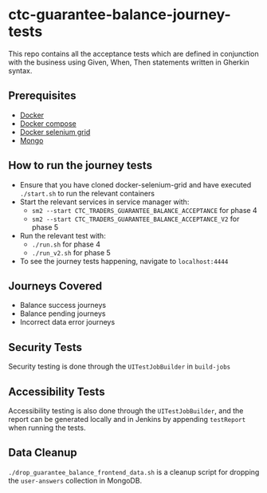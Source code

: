 
# ctc-guarantee-balance-journey-tests

This repo contains all the acceptance tests which are defined in conjunction with the business using Given, When, Then statements written in Gherkin syntax. 

## Prerequisites
* [Docker](https://docs.tax.service.gov.uk/mdtp-handbook/documentation/developer-set-up/install-docker.html#check-you-ve-completed-this-step-successfully)
* [Docker compose](https://hub.docker.com/r/docker/compose?uuid=c91d211a-bf86-464c-9915-6cbd98c757d4%0A)
* [Docker selenium grid](https://github.com/hmrc/docker-selenium-grid)
* [Mongo](https://hub.docker.com/_/mongo?uuid=c91d211a-bf86-464c-9915-6cbd98c757d4%0A)
    
## How to run the journey tests
* Ensure that you have cloned docker-selenium-grid and have executed `./start.sh` to run the relevant containers
* Start the relevant services in service manager with:
  * `sm2 --start CTC_TRADERS_GUARANTEE_BALANCE_ACCEPTANCE` for phase 4
  * `sm2 --start CTC_TRADERS_GUARANTEE_BALANCE_ACCEPTANCE_V2` for phase 5
* Run the relevant test with:
  * `./run.sh` for phase 4
  * `./run_v2.sh` for phase 5
* To see the journey tests happening, navigate to `localhost:4444`

## Journeys Covered
* Balance success journeys
* Balance pending journeys
* Incorrect data error journeys

## Security Tests
Security testing is done through the `UITestJobBuilder` in `build-jobs`

## Accessibility Tests
Accessibility testing is also done through the `UITestJobBuilder`, and the report can be generated locally and in Jenkins by appending `testReport` when running the tests.

## Data Cleanup
`./drop_guarantee_balance_frontend_data.sh` is a cleanup script for dropping the `user-answers` collection in MongoDB.